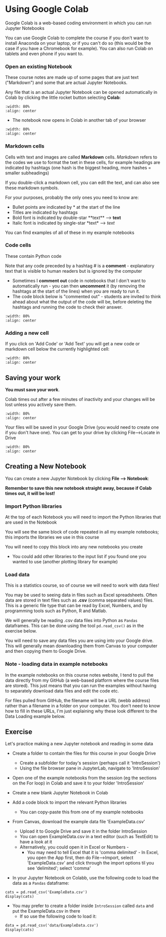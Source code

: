
# Using Google Colab

Google Colab is a web-based coding environment in which you can run Jupyter Notebooks

You can use Google Colab to complete the course if you don't want to install Anaconda on your laptop, or if you can't do so (this would be the case if you have a Chromebook for example). You can also run Colab on tablets and even phone if you want to.



### Open an existing Notebook

These course notes are made up of some pages that are just text ("Markdown") and some that are actual Jupyter Notebooks.

Any file that is an actual Jupyter Notebook can be opened automatically in Colab by clicking the little rocket button selecting **Colab**:

```{image} https://raw.githubusercontent.com/jillxoreilly/StatsCourseBook_2024/main/images/MT_wk0_GoToColab.png
:width: 80%
:align: center
```

* The notebook now opens in Colab in another tab of your browser

```{image} https://raw.githubusercontent.com/jillxoreilly/StatsCourseBook_2024/main/images/MT_wk0_Colab.png
:width: 80%
:align: center
```


### Markdown cells

Cells with text and images are called **Markdown** cells. *Markdown* refers to the codes we use to format the txet in these cells, for example headings are indicated by hashtags (one hash is the biggest heading, more hashes = smaller subheadings)

If you double-click a markdown cell, you can edit the text, and can also see these markdown symbols.

For your purposes, probably the only ones you need to know are:

* Bullet points are indicated by * at the start of the line
* Titles are indicated by hashtags
* Bold font is indicated by double-star \*\*text\*\* --> **text**
* Italic font is indicated by single-star \*text\* --> *text*

You can find examples of all of these in my example notebooks

### Code cells

These contain Python code

Note that any code preceded by a hashtag # is a **comment** -  explanatory text that is visible to human readers but is ignored by the computer

* Sometimes I **comment out** code in notebooks that I don't want to automatically run - you can then **uncomment** it (by removing the hashtags at the start of the lines) when you are ready to run it.
* The code block below is "commented out" - students are invited to think ahead about what the output of the code will be, before deleting the hashtags and running the code to check their answer.

```{image} https://raw.githubusercontent.com/jillxoreilly/StatsCourseBook_2024/main/images/MT_wk0_CommentedOut.png
:width: 80%
:align: center
```

### Adding a new cell

If you click on 'Add Code' or 'Add Text' you will get a new code or markdown cell below the currently highlighted cell:

```{image} https://raw.githubusercontent.com/jillxoreilly/StatsCourseBook_2024/main/images/MT_wk0_ColabAddCell.png
:width: 80%
:align: center
```


## Saving your work

**You must save your work**. 

Colab times out after a few minutes of inactivity and your changes will be lost unless you actively save them.

```{image} https://raw.githubusercontent.com/jillxoreilly/StatsCourseBook_2024/main/images/MT_wk0_SaveInDrive.png
:width: 80%
:align: center
```

Your files will be saved in your Google Drive (you would need to create one if you don't have one). 
You can get to your drive by clicking File-->Locate in Drive

```{image} https://raw.githubusercontent.com/jillxoreilly/StatsCourseBook_2024/main/images/MT_wk0_GoogleDrive.png
:width: 80%
:align: center
```

## Creating a New Notebook

You can create a new Jupyter Notebook by clicking **File --> Notebook**:

**Remember to save this new notebook straight away, because if Colab times out, it will be lost!**

### Import Python libraries

At the top of each Notebook you will need to import the Python libraries that are used in the Notebook

You will see the same block of code repeated in all my example notebooks; this imports the libraries we use in this course

You will need to copy this block into any new notebooks you create

* You could add other libraries to the input list if you found one you wanted to use (another plotting library for example)

### Load data

This is a statistics course, so of course we will need to work with data files!

You may be used to seeing data in files such as Excel spreadsheets. Often data are stored in text files such as **.csv** (comma separated values) files. This is a generic file type that can be read by Excel, Numbers, and by programming tools such as Python, R and Matlab.

We will generally be reading .csv data files into Python as `Pandas` dataframes. This can be done using the tool `pd.read_csv()` as in the exercise below.

You will need to save any data files you are using into your Google drive. This will generally mean downloading them from Canvas to your computer and then copying them to Google Drive.


### Note - loading data in example notebooks

In the example notebooks on this course notes website, I tend to pull the data directly from my GitHub (a web-based platform where the course files are stored). This just means that you can run the examples without having to separately download data files and edit the code etc.

For files pulled from GitHub, the filename will be a URL (webb address) rather than a filename in a folder on your computer. You don't need to know how to fill in these URLs, I'm just explaining why these look different to the Data Loading example below.

## Exercise

Let's practice making a new Jupyter notebook and reading in some data

* Create a folder to contain the files for this course in your Google Drive
    * Create a subfolder for today's session (perhaps call it 'IntroSession')
    * Using the file browser pane in JupyterLab, navigate to 'IntroSession'

* Open one of the example notebooks from the session (eg the sections on the For loop) in Colab and save it to your folder 'IntroSession'

* Create a new blank Jupyter Notebook in Colab

* Add a code block to import the relevant Python libraries
    * You can copy-paste this from one of my example notebooks 
    
* From Canvas, download the example data file 'ExampleData.csv'
    * Upload it to Google Drive and save it in the folder IntroSession
    * You can open ExampleData.csv in a text editor (such as TextEdit) to have a look at it
    * Alternatively, you could open it in Excel or Numbers -
        * You may need to tell Excel that it is 'comma delimited' - In Excel, you open the App first, then do File-->Import, select 'ExampleData.csv' and click through the import options til you see 'delimited'; select 'comma'
        
* In your Jupyter Notebook on Colabb, use the following code to load the data as a `Pandas` dataframe:

`cats = pd.read_csv('ExampleData.csv')`
<br>
`display(cats)`

* You may prefer to create a folder inside `IntroSession` called `data` and put the ExampleData.csv in there
    * If so use the following code to load it:
    
`data = pd.read_csv('data/ExampleData.csv')`
<br>
`display(cats)`

